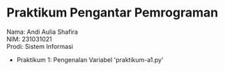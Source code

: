 # Praktikum Pengantar Pemrograman
<div> Nama: Andi Aulia Shafira </div>
<div> NIM: 231031021 </div>
<div> Prodi: Sistem Informasi </div>

* Praktikum 1: Pengenalan Variabel 'praktikum-a1.py'
